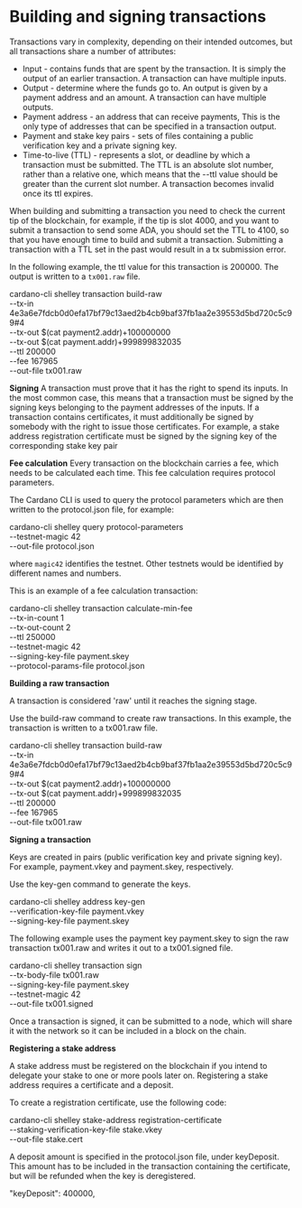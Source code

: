 # Building and signing transactions

Transactions vary in complexity, depending on their intended outcomes, but all transactions share a number of attributes:

* Input - contains funds that are spent by the transaction. It is simply the output of an earlier transaction. A transaction can have multiple inputs.
* Output - determine where the funds go to. An output is given by a payment address and an amount. A transaction can have multiple outputs.
* Payment address - an address that can receive payments, This is the only type of addresses that can be specified in a transaction output.
* Payment and stake key pairs - sets of files containing a public verification key and a private signing key.
* Time-to-live (TTL) - represents a slot, or deadline by which a transaction must be submitted. The TTL is an absolute slot number, rather than a relative one, which means that the --ttl value should be greater than the current slot number. A transaction becomes invalid once its ttl expires.

When building and submitting a transaction you need to check the current tip of the blockchain, for example, if the tip is slot 4000, and you want to submit a transaction to send some ADA, you should set the TTL to 4100, so that you have enough time to build and submit a transaction. Submitting a transaction with a TTL set in the past would result in a tx submission error.

In the following example, the ttl value for this transaction is 200000. The output is written to a `tx001.raw` file.

cardano-cli shelley transaction build-raw \
     --tx-in 4e3a6e7fdcb0d0efa17bf79c13aed2b4cb9baf37fb1aa2e39553d5bd720c5c99#4 \
     --tx-out $(cat payment2.addr)+100000000 \
     --tx-out $(cat payment.addr)+999899832035 \
     --ttl 200000 \
     --fee 167965 \
     --out-file tx001.raw

**Signing**
A transaction must prove that it has the right to spend its inputs. In the most common case, this means that a transaction must be signed by the signing keys belonging to the payment addresses of the inputs. If a transaction contains certificates, it must additionally be signed by somebody with the right to issue those certificates. For example, a stake address registration certificate must be signed by the signing key of the corresponding stake key pair

**Fee calculation**
Every transaction on the blockchain carries a fee, which needs to be calculated each time. This fee calculation requires protocol parameters.

The Cardano CLI is used to query the protocol parameters which are then written to the protocol.json file, for example:

cardano-cli shelley query protocol-parameters \
     --testnet-magic 42 \
     --out-file protocol.json

where `magic42` identifies the testnet. Other testnets would be identified by different names and numbers.

This is an example of a fee calculation transaction:

 cardano-cli shelley transaction calculate-min-fee \
     --tx-in-count 1 \
     --tx-out-count 2 \
     --ttl 250000 \
     --testnet-magic 42 \
     --signing-key-file payment.skey \
     --protocol-params-file protocol.json

**Building a raw transaction**

A transaction is considered 'raw' until it reaches the signing stage.

Use the build-raw command to create raw transactions. In this example, the transaction is written to a tx001.raw file.

 cardano-cli shelley transaction build-raw \
     --tx-in 4e3a6e7fdcb0d0efa17bf79c13aed2b4cb9baf37fb1aa2e39553d5bd720c5c99#4 \
     --tx-out $(cat payment2.addr)+100000000 \
     --tx-out $(cat payment.addr)+999899832035 \
     --ttl 200000 \
     --fee 167965 \
     --out-file tx001.raw

**Signing a transaction**

Keys are created in pairs (public verification key and private signing key). For example, payment.vkey and payment.skey, respectively.

Use the key-gen command to generate the keys.

 cardano-cli shelley address key-gen \
     --verification-key-file payment.vkey \
     --signing-key-file payment.skey

The following example uses the payment key payment.skey to sign the raw transaction tx001.raw and writes it out to a tx001.signed file.

cardano-cli shelley transaction sign \
     --tx-body-file tx001.raw \
     --signing-key-file payment.skey \
     --testnet-magic 42 \
     --out-file tx001.signed

Once a transaction is signed, it can be submitted to a node, which will share it with the network so it can be included in a block on the chain.

**Registering a stake address**

A stake address must be registered on the blockchain if you intend to delegate your stake to one or more pools later on. Registering a stake address requires a certificate and a deposit.

To create a registration certificate, use the following code:

cardano-cli shelley stake-address registration-certificate \
     --staking-verification-key-file stake.vkey \
     --out-file stake.cert

A deposit amount is specified in the protocol.json file, under keyDeposit. This amount has to be included in the transaction containing the certificate, but will be refunded when the key is deregistered.

"keyDeposit": 400000,
